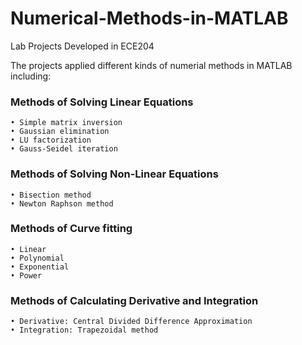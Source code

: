 # Numerical-Methods-in-MATLAB
Lab Projects Developed in ECE204

The projects applied different kinds of numerial methods in MATLAB including:

### Methods of Solving Linear Equations
	• Simple matrix inversion
	• Gaussian elimination
	• LU factorization
	• Gauss-Seidel iteration


### Methods of Solving Non-Linear Equations
	• Bisection method
	• Newton Raphson method
	
	
### Methods of Curve fitting
	• Linear
	• Polynomial
	• Exponential
	• Power
	
	
### Methods of Calculating Derivative and Integration
	• Derivative: Central Divided Difference Approximation
	• Integration: Trapezoidal method
	